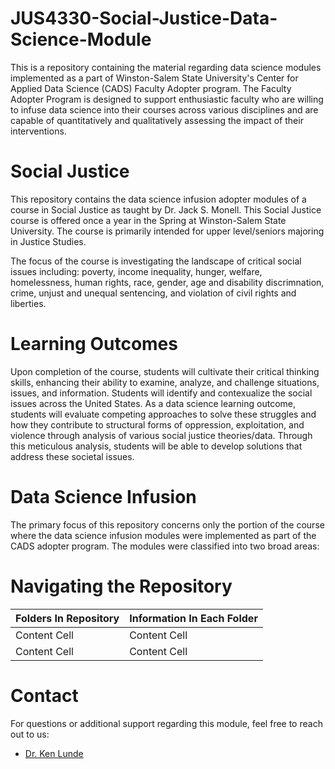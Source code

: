 # JUS4330-Social-Justice-Data-Science-Module
This is a repository containing the material regarding data science modules implemented as a part of Winston-Salem State University's Center for Applied Data Science (CADS) Faculty Adopter program. The Faculty Adopter Program is designed to support enthusiastic faculty who are willing to infuse data science into their courses across various disciplines and are capable of quantitatively and qualitatively assessing the impact of their interventions.

# Social Justice
This repository contains the data science infusion adopter modules of a course in Social Justice as taught by Dr. Jack S. Monell. This Social Justice course is offered once a year in the Spring at Winston-Salem State University. The course is primarily intended for upper level/seniors majoring in Justice Studies. 

The focus of the course is investigating the landscape of critical social issues including: poverty, income inequality, hunger, welfare, homelessness, human rights, race, gender, age and disability discrimnation, crime, unjust and unequal sentencing, and violation of civil rights and liberties.

# Learning Outcomes
Upon completion of the course, students will cultivate their critical thinking skills, enhancing their ability to examine, analyze, and challenge situations, issues, and information. Students will identify and contexualize the social issues across the United States. As a data science learning outcome, students will evaluate competing approaches to solve these struggles and how they contribute to structural forms of oppression, exploitation, and violence through analysis of various social justice theories/data. Through this meticulous analysis, students will be able to develop solutions that address these societal issues.

# Data Science Infusion
The primary focus of this repository concerns only the portion of the course where the data science infusion modules were implemented as part of the CADS adopter program. The modules were classified into two broad areas:

# Navigating the Repository
| Folders In Repository  | Information In Each Folder |
| ------------- | ------------- |
| Content Cell  | Content Cell  |
| Content Cell  | Content Cell  |

# Contact
For questions or additional support regarding this module, feel free to reach out to us:
- [Dr. Ken Lunde](mailto:emersonpess011108@gmail.com)
